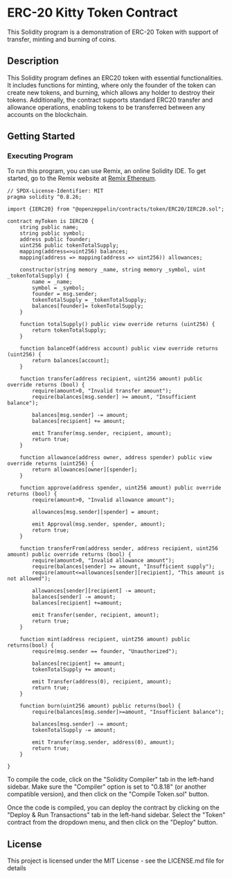 # ERC-20 Kitty Token Contract

This Solidity program is a demonstration of ERC-20 Token with support of transfer, minting and burning of coins.

## Description

This Solidity program defines an ERC20 token with essential functionalities. It includes functions for minting, where only the founder of the token can create new tokens, and burning, which allows any holder to destroy their tokens. Additionally, the contract supports standard ERC20 transfer and allowance operations, enabling tokens to be transferred between any accounts on the blockchain.

## Getting Started

### Executing Program

To run this program, you can use Remix, an online Solidity IDE. To get started, go to the Remix website at [Remix Ethereum](https://remix.ethereum.org/).

```solidity
// SPDX-License-Identifier: MIT
pragma solidity ^0.8.26;

import {IERC20} from "@openzeppelin/contracts/token/ERC20/IERC20.sol";

contract myToken is IERC20 {
    string public name;
    string public symbol;
    address public founder;
    uint256 public tokenTotalSupply;
    mapping(address=>uint256) balances;
    mapping(address => mapping(address => uint256)) allowances;

    constructor(string memory _name, string memory _symbol, uint _tokenTotalSupply) {
        name = _name;
        symbol = _symbol;
        founder = msg.sender;
        tokenTotalSupply = _tokenTotalSupply;
        balances[founder]= tokenTotalSupply;
    }

    function totalSupply() public view override returns (uint256) {
        return tokenTotalSupply;
    }

    function balanceOf(address account) public view override returns (uint256) {
        return balances[account];
    }

    function transfer(address recipient, uint256 amount) public override returns (bool) {
        require(amount>0, "Invalid transfer amount");
        require(balances[msg.sender] >= amount, "Insufficient balance");

        balances[msg.sender] -= amount;
        balances[recipient] += amount;

        emit Transfer(msg.sender, recipient, amount);
        return true;
    }

    function allowance(address owner, address spender) public view override returns (uint256) {
        return allowances[owner][spender];
    }

    function approve(address spender, uint256 amount) public override returns (bool) {
        require(amount>0, "Invalid allowance amount");

        allowances[msg.sender][spender] = amount;
        
        emit Approval(msg.sender, spender, amount);
        return true;
    }

    function transferFrom(address sender, address recipient, uint256 amount) public override returns (bool) {
        require(amount>0, "Invalid allowance amount");
        require(balances[sender] >= amount, "Insufficient supply");
        require(amount<=allowances[sender][recipient], "This amount is not allowed");

        allowances[sender][recipient] -= amount;
        balances[sender] -= amount;
        balances[recipient] +=amount;

        emit Transfer(sender, recipient, amount);
        return true;
    }

    function mint(address recipient, uint256 amount) public returns(bool) {
        require(msg.sender == founder, "Unauthorized");

        balances[recipient] += amount;
        tokenTotalSupply += amount;

        emit Transfer(address(0), recipient, amount);
        return true;
    }

    function burn(uint256 amount) public returns(bool) {
        require(balances[msg.sender]>=amount, "Insufficient balance");

        balances[msg.sender] -= amount;
        tokenTotalSupply -= amount;

        emit Transfer(msg.sender, address(0), amount);
        return true;
    }

}
```
To compile the code, click on the "Solidity Compiler" tab in the left-hand sidebar. Make sure the "Compiler" option is set to "0.8.18" (or another compatible version), and then click on the "Compile Token.sol" button.

Once the code is compiled, you can deploy the contract by clicking on the "Deploy & Run Transactions" tab in the left-hand sidebar. Select the "Token" contract from the dropdown menu, and then click on the "Deploy" button.

## License
This project is licensed under the MIT License - see the LICENSE.md file for details
